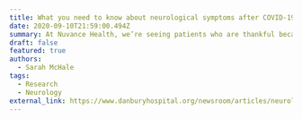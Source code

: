 ```yaml
---
title: What you need to know about neurological symptoms after COVID-19.
date: 2020-09-10T21:59:00.494Z
summary: At Nuvance Health, we’re seeing patients who are thankful because they recovered from COVID-19, but are now worried because they have lingering neurological symptoms. Nationwide, a small number of people who recovered from COVID-19 are reporting neurological concerns such as headache, dizziness, lingering loss of smell or taste, muscle weakness, nerve damage, and trouble thinking or concentrating — sometimes called “COVID fog” or “brain fog”.
draft: false
featured: true
authors:
  - Sarah McHale 
tags:
  - Research
  - Neurology
external_link: https://www.danburyhospital.org/newsroom/articles/neurological-effects-of-covid19
---
```

